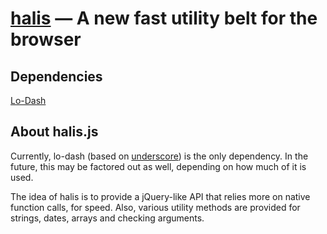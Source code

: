 [halis](https://github.com/halis/halis) — A new fast utility belt for the browser
==================================================


Dependencies
--------------------------------------

[Lo-Dash](http://lodash.com//)


About halis.js
--------------------------------------

Currently, lo-dash (based on [underscore](http://underscorejs.org)) is the only dependency. In the future, this may be factored out as well, depending on how much of it is used. 

The idea of halis is to provide a jQuery-like API that relies more on native function calls, for speed. Also, various utility methods are provided for strings, dates, arrays and checking arguments.
